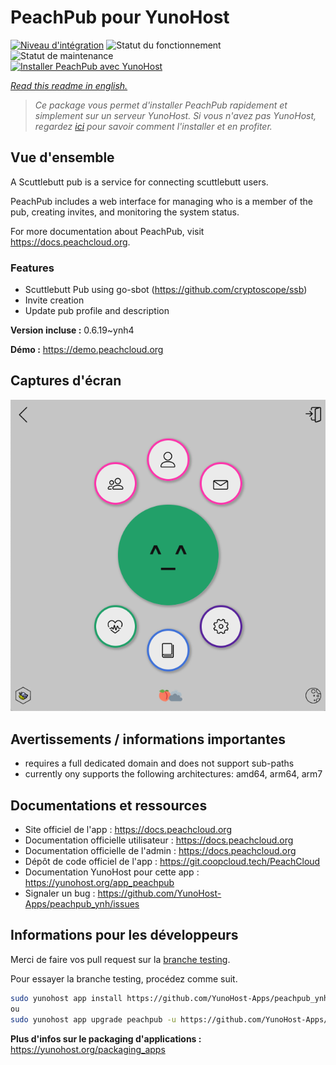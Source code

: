 <!--
N.B.: This README was automatically generated by https://github.com/YunoHost/apps/tree/master/tools/README-generator
It shall NOT be edited by hand.
-->

# PeachPub pour YunoHost

[![Niveau d'intégration](https://dash.yunohost.org/integration/peachpub.svg)](https://dash.yunohost.org/appci/app/peachpub) ![Statut du fonctionnement](https://ci-apps.yunohost.org/ci/badges/peachpub.status.svg) ![Statut de maintenance](https://ci-apps.yunohost.org/ci/badges/peachpub.maintain.svg)  
[![Installer PeachPub avec YunoHost](https://install-app.yunohost.org/install-with-yunohost.svg)](https://install-app.yunohost.org/?app=peachpub)

*[Read this readme in english.](./README.md)*

> *Ce package vous permet d'installer PeachPub rapidement et simplement sur un serveur YunoHost.
Si vous n'avez pas YunoHost, regardez [ici](https://yunohost.org/#/install) pour savoir comment l'installer et en profiter.*

## Vue d'ensemble

A Scuttlebutt pub is a service for connecting scuttlebutt users.

PeachPub includes a web interface for managing who is a member of the pub, creating invites, and monitoring the system status. 

For more documentation about PeachPub, visit https://docs.peachcloud.org. 

### Features

- Scuttlebutt Pub using go-sbot (https://github.com/cryptoscope/ssb)
- Invite creation 
- Update pub profile and description

**Version incluse :** 0.6.19~ynh4

**Démo :** https://demo.peachcloud.org

## Captures d'écran

![Capture d'écran de PeachPub](./doc/screenshots/Peachcloud-Screenshot.png)

## Avertissements / informations importantes

 - requires a full dedicated domain and does not support sub-paths
 - currently ony supports the following architectures: amd64, arm64, arm7
## Documentations et ressources

* Site officiel de l'app : <https://docs.peachcloud.org>
* Documentation officielle utilisateur : <https://docs.peachcloud.org>
* Documentation officielle de l'admin : <https://docs.peachcloud.org>
* Dépôt de code officiel de l'app : <https://git.coopcloud.tech/PeachCloud>
* Documentation YunoHost pour cette app : <https://yunohost.org/app_peachpub>
* Signaler un bug : <https://github.com/YunoHost-Apps/peachpub_ynh/issues>

## Informations pour les développeurs

Merci de faire vos pull request sur la [branche testing](https://github.com/YunoHost-Apps/peachpub_ynh/tree/testing).

Pour essayer la branche testing, procédez comme suit.

``` bash
sudo yunohost app install https://github.com/YunoHost-Apps/peachpub_ynh/tree/testing --debug
ou
sudo yunohost app upgrade peachpub -u https://github.com/YunoHost-Apps/peachpub_ynh/tree/testing --debug
```

**Plus d'infos sur le packaging d'applications :** <https://yunohost.org/packaging_apps>

